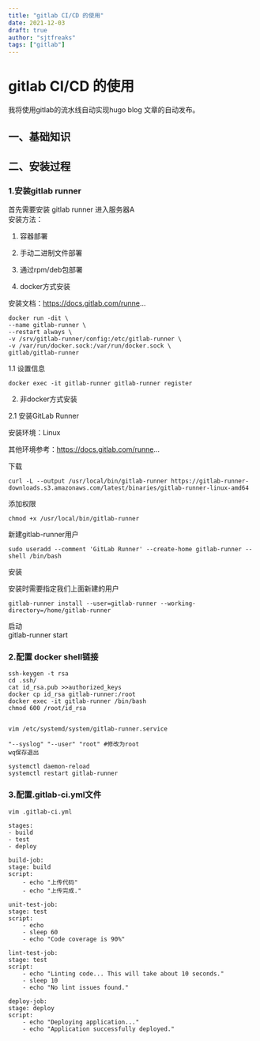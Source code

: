 ```yaml
---
title: "gitlab CI/CD 的使用"
date: 2021-12-03
draft: true
author: "sjtfreaks"
tags: ["gitlab"]
---
```


# gitlab CI/CD 的使用
我将使用gitlab的流水线自动实现hugo blog 文章的自动发布。
  
## 一、基础知识


## 二、安装过程

### 1.安装gitlab runner
首先需要安装 gitlab runner 进入服务器A  
安装方法：  
1. 容器部署
2. 手动二进制文件部署
3. 通过rpm/deb包部署

1. docker方式安装

安装文档：https://docs.gitlab.com/runne...

    docker run -dit \
    --name gitlab-runner \
    --restart always \
    -v /srv/gitlab-runner/config:/etc/gitlab-runner \
    -v /var/run/docker.sock:/var/run/docker.sock \
    gitlab/gitlab-runner
1.1 设置信息

    docker exec -it gitlab-runner gitlab-runner register
2. 非docker方式安装

2.1 安装GitLab Runner

安装环境：Linux  

其他环境参考：https://docs.gitlab.com/runne...  

下载  
  
    curl -L --output /usr/local/bin/gitlab-runner https://gitlab-runner-downloads.s3.amazonaws.com/latest/binaries/gitlab-runner-linux-amd64
添加权限  

    chmod +x /usr/local/bin/gitlab-runner  
新建gitlab-runner用户  

    sudo useradd --comment 'GitLab Runner' --create-home gitlab-runner --shell /bin/bash
安装  

安装时需要指定我们上面新建的用户  

    gitlab-runner install --user=gitlab-runner --working-directory=/home/gitlab-runner
启动  
    gitlab-runner start

### 2.配置 docker shell链接
    ssh-keygen -t rsa
    cd .ssh/
    cat id_rsa.pub >>authorized_keys
    docker cp id_rsa gitlab-runner:/root
    docker exec -it gitlab-runner /bin/bash
    chmod 600 /root/id_rsa
    

    vim /etc/systemd/system/gitlab-runner.service

    "--syslog" "--user" "root" #修改为root
    wq保存退出

    systemctl daemon-reload
    systemctl restart gitlab-runner

### 3.配置.gitlab-ci.yml文件
    vim .gitlab-ci.yml
  
    stages:          
    - build
    - test
    - deploy

    build-job:       
    stage: build
    script:
        - echo "上传代码"
        - echo "上传完成."

    unit-test-job:   
    stage: test    
    script:
        - echo 
        - sleep 60
        - echo "Code coverage is 90%"

    lint-test-job:   
    stage: test    
    script:
        - echo "Linting code... This will take about 10 seconds."
        - sleep 10
        - echo "No lint issues found."

    deploy-job:      
    stage: deploy  
    script:
        - echo "Deploying application..."
        - echo "Application successfully deployed."

